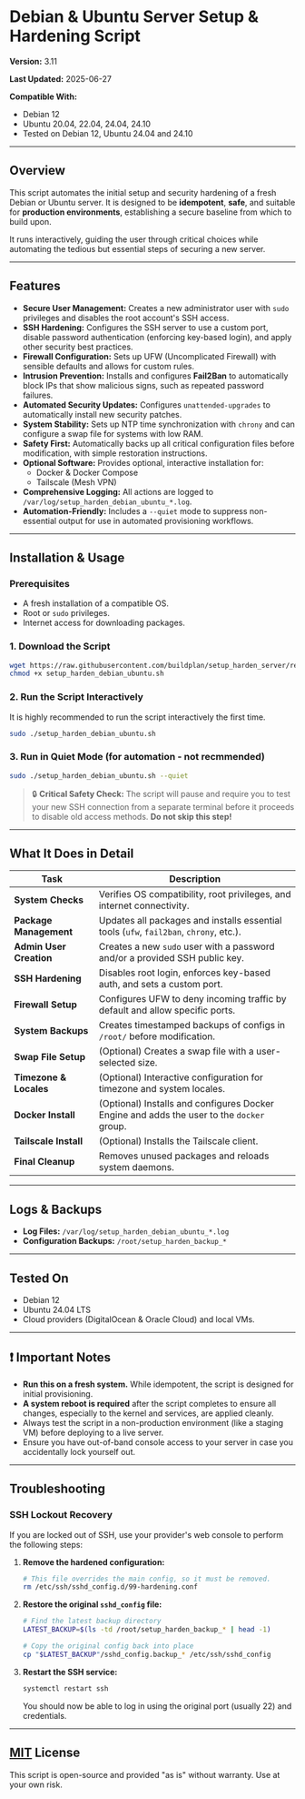 # Debian & Ubuntu Server Setup & Hardening Script

**Version:** 3.11

**Last Updated:** 2025-06-27

**Compatible With:**
- Debian 12
- Ubuntu 20.04, 22.04, 24.04, 24.10
- Tested on Debian 12, Ubuntu 24.04 and 24.10

---

## Overview

This script automates the initial setup and security hardening of a fresh Debian or Ubuntu server. It is designed to be **idempotent**, **safe**, and suitable for **production environments**, establishing a secure baseline from which to build upon.

It runs interactively, guiding the user through critical choices while automating the tedious but essential steps of securing a new server.

---

## Features

- **Secure User Management:** Creates a new administrator user with `sudo` privileges and disables the root account's SSH access.
- **SSH Hardening:** Configures the SSH server to use a custom port, disable password authentication (enforcing key-based login), and apply other security best practices.
- **Firewall Configuration:** Sets up UFW (Uncomplicated Firewall) with sensible defaults and allows for custom rules.
- **Intrusion Prevention:** Installs and configures **Fail2Ban** to automatically block IPs that show malicious signs, such as repeated password failures.
- **Automated Security Updates:** Configures `unattended-upgrades` to automatically install new security patches.
- **System Stability:** Sets up NTP time synchronization with `chrony` and can configure a swap file for systems with low RAM.
- **Safety First:** Automatically backs up all critical configuration files before modification, with simple restoration instructions.
- **Optional Software:** Provides optional, interactive installation for:
  - Docker & Docker Compose
  - Tailscale (Mesh VPN)
- **Comprehensive Logging:** All actions are logged to `/var/log/setup_harden_debian_ubuntu_*.log`.
- **Automation-Friendly:** Includes a `--quiet` mode to suppress non-essential output for use in automated provisioning workflows.

---

## Installation & Usage

### Prerequisites

- A fresh installation of a compatible OS.
- Root or `sudo` privileges.
- Internet access for downloading packages.

### 1. Download the Script

```bash
wget https://raw.githubusercontent.com/buildplan/setup_harden_server/refs/heads/main/setup_harden_debian_ubuntu.sh
chmod +x setup_harden_debian_ubuntu.sh
```

### 2. Run the Script Interactively

It is highly recommended to run the script interactively the first time.

```bash
sudo ./setup_harden_debian_ubuntu.sh
```

### 3. Run in Quiet Mode (for automation - not recmmended)

```bash
sudo ./setup_harden_debian_ubuntu.sh --quiet
```

> 🔒 **Critical Safety Check:** The script will pause and require you to test your new SSH connection from a separate terminal before it proceeds to disable old access methods. **Do not skip this step!**

---

## What It Does in Detail

| Task                    | Description                                                                 |
| ----------------------- | --------------------------------------------------------------------------- |
| **System Checks** | Verifies OS compatibility, root privileges, and internet connectivity.      |
| **Package Management** | Updates all packages and installs essential tools (`ufw`, `fail2ban`, `chrony`, etc.). |
| **Admin User Creation** | Creates a new `sudo` user with a password and/or a provided SSH public key. |
| **SSH Hardening** | Disables root login, enforces key-based auth, and sets a custom port.       |
| **Firewall Setup** | Configures UFW to deny incoming traffic by default and allow specific ports. |
| **System Backups** | Creates timestamped backups of configs in `/root/` before modification.    |
| **Swap File Setup** | (Optional) Creates a swap file with a user-selected size.                  |
| **Timezone & Locales** | (Optional) Interactive configuration for timezone and system locales.       |
| **Docker Install** | (Optional) Installs and configures Docker Engine and adds the user to the `docker` group. |
| **Tailscale Install** | (Optional) Installs the Tailscale client.                                   |
| **Final Cleanup** | Removes unused packages and reloads system daemons.                         |

---

## Logs & Backups

- **Log Files:** `/var/log/setup_harden_debian_ubuntu_*.log`
- **Configuration Backups:** `/root/setup_harden_backup_*`

---

## Tested On

- Debian 12
- Ubuntu 24.04 LTS
- Cloud providers (DigitalOcean & Oracle Cloud) and local VMs.

---

## ❗ Important Notes

- **Run this on a fresh system.** While idempotent, the script is designed for initial provisioning.
- **A system reboot is required** after the script completes to ensure all changes, especially to the kernel and services, are applied cleanly.
- Always test the script in a non-production environment (like a staging VM) before deploying to a live server.
- Ensure you have out-of-band console access to your server in case you accidentally lock yourself out.

---

## Troubleshooting

### SSH Lockout Recovery

If you are locked out of SSH, use your provider's web console to perform the following steps:

1.  **Remove the hardened configuration:**
    ```bash
    # This file overrides the main config, so it must be removed.
    rm /etc/ssh/sshd_config.d/99-hardening.conf
    ```

2.  **Restore the original `sshd_config` file:**
    ```bash
    # Find the latest backup directory
    LATEST_BACKUP=$(ls -td /root/setup_harden_backup_* | head -1)
    
    # Copy the original config back into place
    cp "$LATEST_BACKUP"/sshd_config.backup_* /etc/ssh/sshd_config
    ```

3.  **Restart the SSH service:**
    ```bash
    systemctl restart ssh
    ```
    You should now be able to log in using the original port (usually 22) and credentials.

---

## [MIT](https://github.com/buildplan/setup_harden_server/blob/main/LICENSE "LICENCE") License

This script is open-source and provided "as is" without warranty. Use at your own risk.
